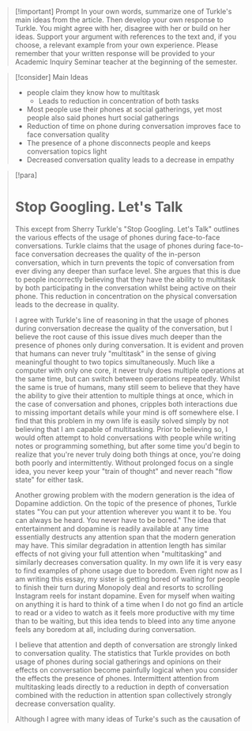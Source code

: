 > [!important] Prompt
> In your own words, summarize one of Turkle's main ideas from the article. Then develop your own response to Turkle. You might agree with her, disagree with her or build on her ideas. Support your argument with references to the text and, if you choose, a relevant example from your own experience. Please remember that your written response will be provided to your Academic Inquiry Seminar teacher at the beginning of the semester.

> [!consider] Main Ideas
> - people claim they know how to multitask
> 	- Leads to reduction in concentration of both tasks
> - Most people use their phones at social gatherings, yet most people also said phones hurt social gatherings
> - Reduction of time on phone during conversation improves face to face conversation quality
> - The presence of a phone disconnects people and keeps conversation topics light
> - Decreased conversation quality leads to a decrease in empathy

> [!para]
> # Stop Googling. Let's Talk
> 
> This except from Sherry Turkle's "Stop Googling. Let's Talk" outlines the various effects of the usage of phones during face-to-face conversations. Turkle claims that the usage of phones during face-to-face conversation decreases the quality of the in-person conversation, which in turn prevents the topic of conversation from ever diving any deeper than surface level. She argues that this is due to people incorrectly believing that they have the ability to multitask by both participating in the conversation whilst being active on their phone. This reduction in concentration on the physical conversation leads to the decrease in quality. 
> 
> I agree with Turkle's line of reasoning in that the usage of phones during conversation decrease the quality of the conversation, but I believe the root cause of this issue dives much deeper than the presence of phones only during conversation. It is evident and proven that humans can never truly "multitask" in the sense of giving meaningful thought to two topics simultaneously. Much like a computer with only one core, it never truly does multiple operations at the same time, but can switch between operations repeatedly. Whilst the same is true of humans, many still seem to believe that they have the ability to give their attention to multiple things at once, which in the case of conversation and phones, cripples both interactions due to missing important details while your mind is off somewhere else. I find that this problem in my own life is easily solved simply by not believing that I am capable of multitasking. Prior to believing so, I would often attempt to hold conversations with people while writing notes or programming something, but after some time you'd begin to realize that you're never truly doing both things at once, you're doing both poorly and intermittently. Without prolonged focus on a single idea, you never keep your "train of thought" and never reach "flow state" for either task.
> 
> Another growing problem with the modern generation is the idea of Dopamine addiction. On the topic of the presence of phones, Turkle states "You can put your attention wherever you want it to be. You can always be heard. You never have to be bored." The idea that entertainment and dopamine is readily available at any time essentially destructs any attention span that the modern generation may have. This similar degradation in attention length has similar effects of not giving your full attention when "multitasking" and similarly decreases conversation quality. In my own life it is very easy to find examples of phone usage due to boredom. Even right now as I am writing this essay, my sister is getting bored of waiting for people to finish their turn during Monopoly deal and resorts to scrolling Instagram reels for instant dopamine. Even for myself when waiting on anything it is hard to think of a time when I do not go find an article to read or a video to watch as it feels more productive with my time than to be waiting, but this idea tends to bleed into any time anyone feels any boredom at all, including during conversation.
> 
> I believe that attention and depth of conversation are strongly linked to conversation quality. The statistics that Turkle provides on both usage of phones during social gatherings and opinions on their effects on conversation become painfully logical when you consider the effects the presence of phones. Intermittent attention from multitasking leads directly to a reduction in depth of conversation combined with the reduction in attention span collectively strongly decrease conversation quality.
> 
> Although I agree with many ideas of Turke's such as the causation of 
